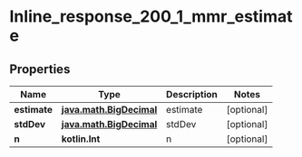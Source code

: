 
# Inline_response_200_1_mmr_estimate

## Properties
Name | Type | Description | Notes
------------ | ------------- | ------------- | -------------
**estimate** | [**java.math.BigDecimal**](java.math.BigDecimal.md) | estimate |  [optional]
**stdDev** | [**java.math.BigDecimal**](java.math.BigDecimal.md) | stdDev |  [optional]
**n** | **kotlin.Int** | n |  [optional]



